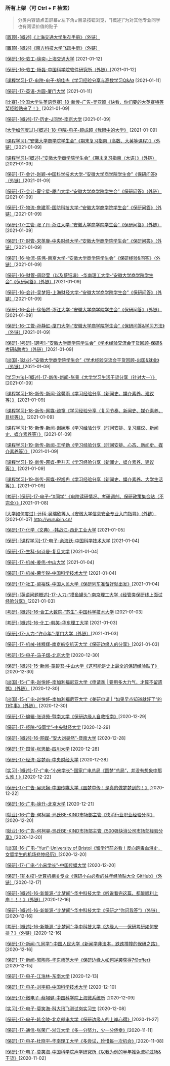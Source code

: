 ### 所有上架（可 Ctrl + F 检索）

> 分类内容请点击屏幕↙左下角↙目录按钮浏览，“[概述]”为对其他专业同学也有阅读价值的贴子

[[置顶]-[概述]《上海交通大学生存手册》（外链）](https://survivesjtu.gitbook.io/survivesjtumanual/xu/sheng-ming)

[[置顶]-[概述]《南方科技大学飞跃手册》（外链）](https://sustech-application.github.io/2020-Fall/#/)

[[保研]-16-软工-徐奕-上海交通大学](升学就业/计算机科学与技术学院/16-软工-徐奕.md) [2021-01-12]

[[保研]-16-软工-杨磊-中国科学院软件研究所（外链）](https://zhuanlan.zhihu.com/p/84575174?utm_oi=900332995767054336)[2021-01-12]

[[课程学习]-17-电院-电子-胡佳杰《学习经验分享与高数学习Q&A》](大学学习/课程学习/17-电子-胡佳杰.md) [2021-01-11]

[[保研]-17-英语-方圆-厦门大学](升学就业/外语学院/17-英语-方圆.md) [2021-01-11]

[[比赛]-[全国大学生英语竞赛]-18-新传-广告-吴亚颖《快看，你们要的大英赛特等奖经验贴来了！》](大学学习/比赛/18-广告-吴亚颖.md) [2021-01-09]

[[保研]-[概述]-17-历史-J同学-南京大学](升学就业/历史系/17-历史-J同学.md) [2021-01-09]

[[大学如何度过]-[概述]-18-电院-电子-顾成超《我眼中的大学》](Golden-years/18-电子-顾成超.md) [2021-01-09]

[[课程学习]-“安徽大学商学院学生会”《期末复习指南（高数、大英等课程）》（外链）](https://mp.weixin.qq.com/s/T81utAhvU5jRyDl1xCN89A)[2021-01-09]

[[课程学习]-[概述]-“安徽大学商学院学生会”《期末复习指南（大语）》（外链）](https://mp.weixin.qq.com/s/dhYViW68GjtlSf8FpdpdwQ)[2021-01-09]

[[保研]-17-会计-赵颖-中国科学技术大学-“安徽大学商学院学生会”《保研问答》（外链）](https://mp.weixin.qq.com/s/ipUgd89ZJerken41h7GXhQ)[2021-01-09]

[[保研]-17-会计-夏宇星-厦门大学-“安徽大学商学院学生会”《保研问答》（外链）](https://mp.weixin.qq.com/s/LrgIDSexBIc3YMfXpJEb8Q)[2021-01-09]

[[保研]-17-物流-詹建军-国防科技大学-“安徽大学商学院学生会”《保研问答》（外链）](https://mp.weixin.qq.com/s/wIo64dJn4VdzI3AV6sch9Q)[2021-01-09]

[[保研]-17-工管-张了丹-浙江大学-“安徽大学商学院学生会”《保研问答》（外链）](https://mp.weixin.qq.com/s/OtDQLuyJ0TEQdQXbF9typg)[2021-01-09]

[[保研]-17-财管-宋英康-中央财经大学-“安徽大学商学院学生会”《保研问答》（外链）](https://mp.weixin.qq.com/s/QlDEhuxhpniNAxjFrpukIw)[2021-01-09]

[[保研]-16-物流-陈伟-南京大学-“安徽大学商学院学生会”《保研经验&问答》（外链）](https://mp.weixin.qq.com/s/52jGsC3iwrWE-tpZr7VLrA)[2021-01-09]

[[保研]-16-财管-周晓萱（以及蔡钰璟）-华南理工大学-“安徽大学商学院学生会”《保研问答》（外链）](https://mp.weixin.qq.com/s/4OZWitLbKR9tAG-1JXPRiQ)[2021-01-09]

[[保研]-16-会计-吴梦阳-上海财经大学-“安徽大学商学院学生会”《保研问答》（外链）](https://mp.weixin.qq.com/s/qt4eCGDnhjJT8KO5a6HrYw)[2021-01-09]

[[保研]-16-会计-徐怡然-浙江大学-“安徽大学商学院学生会”《保研问答》（外链）](https://mp.weixin.qq.com/s/KoA9GsGmAboW8mgduVyEYg)[2021-01-09]

[[保研]-16-工管-孙静虹-厦门大学-“安徽大学商学院学生会”《保研问答&学习方法》（外链）](https://mp.weixin.qq.com/s/qeRspv7s1lTTMDEDXkp00g)[2021-01-09]

[[保研]-[考研]-[跨考]-“安徽大学商学院学生会”《学术经验交流会干货回顾-保研&考研&跨考》（外链）](https://mp.weixin.qq.com/s/EdNIKXCINdvFyK3JPyVTqg)[2021-01-09]

[[出国]-[就业]-“安徽大学商学院学生会”《学术经验交流会干货回顾-出国&就业》（外链）](https://mp.weixin.qq.com/s/VqtAdFMI6w6ySOudI5cBMg)[2021-01-09]

[[学习方法]-[概述]-17-新传-新闻-张景《大学学习生活干货分享（针对大一）》](https://ahuer-leaplap.github.io/Impart-Inherit/大学学习/学习方法/17-新闻-张景.pdf) [2021-01-09]

[[课程学习]-18-新传-新闻-涂馨雨《学习经验分享（新闻史、媒介素养、建议等）》](https://ahuer-leaplap.github.io/Impart-Inherit/大学学习/课程学习/18-新闻-涂馨雨.pdf) [2021-01-09]

[[课程学习]-18-新传-网媒-疏童《学习经验分享（复习节奏、新闻史、媒介素养、目标等）》](https://ahuer-leaplap.github.io/Impart-Inherit/大学学习/课程学习/18-网媒-疏童.pdf) [2021-01-09]

[[课程学习]-18-新传-新闻-谢婉琳《学习经验分享（时间安排、复习建议、新闻史、媒介素养等）》](https://ahuer-leaplap.github.io/Impart-Inherit/大学学习/课程学习/18-新闻-谢婉琳.pdf) [2021-01-09]

[[课程学习]-19-新传-新闻-王学勤《学习经验分享（时间安排、心态、新闻史、媒介素养等）》](https://ahuer-leaplap.github.io/Impart-Inherit/大学学习/课程学习/19-新闻-王学勤.pdf) [2021-01-09]

[[课程学习]-19-新传-网媒-尹升志《学习经验分享（新闻史、媒介素养、建议等）》](https://ahuer-leaplap.github.io/Impart-Inherit/大学学习/课程学习/19-网媒-尹升志.pdf) [2021-01-09]

[[课程学习]-19-新传-网媒-祝旭冉《学习经验分享（新闻史、媒介素养、大学生活等）》](https://ahuer-leaplap.github.io/Impart-Inherit/大学学习/课程学习/19-网媒-祝旭冉.pdf) [2021-01-09]

[[考研]-[保研]-17-电子-“X同学”《电院读研情况、考研调剂、保研政策集合贴（不完全）》](升学就业/电子信息工程学院/17-电子信息工程-莫笑海-电院保研.md)[2021-01-08]

[[大学如何度过]-计科-吴瑞欣等人《安微大学信息安全专业入门指导》（外链） ](https://first-book-2.gitbook.io/-1/)[2021-01-07]
http://wuruixin.cn/

[[保研]-17-化学（文典）-韩战江-西北工业大学](升学就业/文典学院/17-化学-韩战江.md) [2021-01-05]

[[保研]-[课程学习]-17-电子-余海跃-中国科学技术大学](升学就业/电子信息工程学院/17-电子信息工程-余海跃.md) [2021-01-04]

[[保研]-17-生科-何诗曼-复旦大学](升学就业/生命科学学院/17-生科-何诗曼.md) [2021-01-04]

[[保研]-17-机械-姜伟-中山大学](升学就业/电气工程与自动化学院/17-机械-姜伟.md) [2021-01-04]

[[保研]-17-机械-荣华锐-中国科学技术大学](升学就业/电气工程与自动化学院/17-机械-荣华锐.md) [2021-01-04]

[[保研]-17-社工-梁裕珠-中国人民大学《保研列车准备好就出发》](升学就业/社会与政治学院/17-社工-梁裕珠.md)[2021-01-04]

[[保研]-[英语问题概述]-17-人力-“摸鱼罐头”-南京理工大学《经管类保研线上面试经验分享》](升学就业/商学院/17-人力-摸鱼罐头.md)[2021-01-03]

[[考研]-[概述]-16-合工大数院-“苏生”-中国科学技术大学](升学就业/数学科学学院/16-数学-苏生.md) [2021-01-03]

[[考研]-[概述]-16-化工-韩笑-华东理工大学](升学就业/化学化工学院/16-化工-韩笑.md) [2021-01-03]

[[保研]-17-人力-“许小年”-厦门大学（外链）](升学就业/商学院/17-人力-许小年.md)[2021-01-03]

[[保研]-17-机械-钱程辉-南京航空航天大学《保研边缘人的分享》](升学就业/电气工程与自动化学院/17-机械-钱程辉.md)[2021-01-03]

[[考研]-15-电子-马子熠-北京大学](升学就业/电子信息工程学院/15-电子信息工程-马子熠.md) [2020-12-30]

[[保研]-[概述]-15-新闻-童碧君-中山大学《这可能是史上最全的保研经验贴了》](升学就业/新闻传播学院/15-新闻-童碧君.md)[2020-12-30]

[[出国]-15-广电-赵悦妤-南加利福尼亚大学《申请季 | 要用多大力气，才算不留遗憾》（外链）](https://mp.weixin.qq.com/s/E_3Hxoj1TND0n2s5mkP4EQ) [2020-12-30]

[[出国]-15-广电-赵悦妤-南加利福尼亚大学《美研申请 | “如果早点知道就好了”的11件事》（外链）](https://mp.weixin.qq.com/s/WS6Nb6S77nEyvscYZs_8xA) [2020-12-30]

[[保研]-17-编辑-张诗苑-暨南大学《保研边缘人自救指南》](升学就业/新闻传播学院/17-编辑-张诗苑.md)[2020-12-29]

[[保研]-17-经院-“G同学”-中央财经大学](升学就业/经济学院/17-经院-G同学.md) [2020-12-29]

[[保研]-[概述]-16-网媒-“安大刘昊然”-暨南大学](升学就业/新闻传播学院/16-网媒-陈少宏.md) [2020-12-28]

[[保研]-17-国贸-张思敏-四川大学](升学就业/经济学院/17-国贸-张思敏.md) [2020-12-28]

[[保研]-17-经济-谷梦雨-中央财经大学](升学就业/经济学院/17-经济-谷梦雨.md) [2020-12-28]

[[实习]-[概述]-17-广电-“小宋学长”-国家广电总局《圆梦“总局”，并没有想象中那么难！》](升学就业/新闻传播学院/17-广电-小宋学长2.md)[2020-12-22]

[[保研]-17-广告-吴思娴-中国传媒大学《圆梦中传！是真的做梦梦到的！》](升学就业/新闻传播学院/17-广告-吴思娴.md)[2020-12-22]

[[保研]-16-广电-徐升-北京大学](升学就业/新闻传播学院/16-广电-徐升.md) [2020-12-21]

[[就业]-16-广告-何柯昊-玛氏BE-KIND市场部主管《快消行业职业经验分享》](升学就业/新闻传播学院/16-广告-何柯昊.md)[2020-12-20]

[[就业]-16-广告-何柯昊-玛氏BE-KIND市场部主管《500强快消公司市场部经验分享》](升学就业/新闻传播学院/16-广告-何柯昊2.md)[2020-12-20]

[[出国]-16-广电-“Yuri”-University of Bristol《留学行前必看！反向跑毒血泪史，女留学生的机场悲惨经历》](升学就业/新闻传播学院/16-广电-Yuri.md)[2020-12-20]

[[保研]-17-广电-“小宋学长”-中国传媒大学](升学就业/新闻传播学院/17-广电-小宋学长.md) [2020-12-20]

[[保研]-[非本校]-计算机相关专业《保研小白必看的往年经验贴大全 GitHub》（外链）](https://github.com/richardodliu/CS-BAOYAN)[2020-12-17]

[[保研]-[概述]-16-新能源-“比梦间”-华中科技大学《听说看完这篇，都能顺利上岸！！！》（外链）](https://mp.weixin.qq.com/s/9wnZbJ0GJfHSdcnCBfL4kw)[2020-12-16]

[[保研]-[概述]-16-新能源-“比梦间”-华中科技大学《保研之“你问我答”》（外链）](https://mp.weixin.qq.com/s/aDhJGT2eh-nDZEbzpfmo_g) [2020-12-16]

[[考研]-[概述]-16-新能源-“比梦间”-华中科技大学《边缘人——保研考研如何安排？》（外链）](https://mp.weixin.qq.com/s/HlVGjKsaSD7nmsXg3MBY0Q)[2020-12-16]

[[保研]-17-新闻-“L同学”-中国人民大学《新闻学非法本，跌跌撞撞的保研之路》](升学就业/新闻传播学院/17-新闻学-L同学.md)[2020-12-16]

[[保研]-17-新闻-郭陶亮-华东师范大学《保研边缘人如何逆袭获得7份offer》](升学就业/新闻传播学院/17-新闻学-郭陶亮.md)[2020-12-15]

[[保研]-17-电子-江浩林-东南大学](升学就业/电子信息工程学院/17-电子信息工程-江浩林.md) [2020-12-13]

[[保研]-17-电子-刘宇桐-中国科学技术大学](升学就业/电子信息工程学院/17-电子信息工程-刘宇桐.md) [2020-12-10]

[[保研]-17-微电子-蔡翊健-中国科学院上海微系统所](升学就业/电子信息工程学院/17-微电子科学与工程-蔡翊健.md) [2020-12-09]

[[实习]-17-电子-莫笑海-科大讯飞测试岗实习生](升学就业/电子信息工程学院/17-电子信息工程-莫笑海2.md) [2020-12-08]

[[保研]-17-电子-韩金陵-北京邮电大学《保研边缘人的上岸心得》](升学就业/电子信息工程学院/17-电子信息工程-韩金陵.md)[2020-11-27]

[[保研]-17-通信-张荣广-浙江大学《多一分努力，少一分侥幸》](升学就业/电子信息工程学院/17-通信工程-张荣广.md)[2020-11-11]

[[保研]-17-电子-杜晓宇-华南理工大学《多尝试，珍惜每一次机会》](升学就业/电子信息工程学院/17-电子信息工程-杜晓宇.md)[2020-11-08]

[[保研]-17-电子-莫笑海-中国科学院声学研究所《以我为例的半年推免流程过场&干货》](升学就业/电子信息工程学院/17-电子信息工程-莫笑海.md)[2020-11-02]
